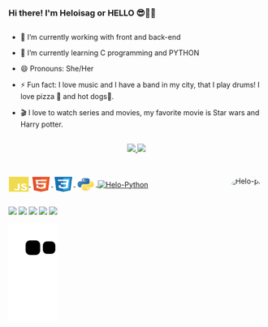 ### Hi there! I'm Heloisag or HELLO 😎👋🤓
##

  - 🔭 I’m currently working with front and back-end
  
- 🌱 I’m currently learning C programming and PYTHON
  
- 😄 Pronouns: She/Her
  
- ⚡ Fun fact: I love music and I have a band in my city, that I play drums! I love pizza 🍕 and hot dogs🌭.                                                                                               
- 🎬 I love to watch series and movies, my favorite movie is Star wars and Harry potter.

##

<div align="center">
  <a href="https://github.com/Heloisag"> <img height="155em" src="https://github-readme-stats.vercel.app/api?username=Heloisag&show_icons=true&theme=midnight-purple&include_all_commits=true&count_private=true"/> <img height="155em" src="https://github-readme-stats.vercel.app/api/top-langs/?username=Heloisag&layout=compact&langs_count=7&theme=midnight-purple"/>
</div>
  
##
  
  <div style="display: inline_block"><br>
  <img align="center" alt="Helo-Js" height="30" width="40" src="https://raw.githubusercontent.com/devicons/devicon/master/icons/javascript/javascript-plain.svg">
  <img align="center" alt="Helo-HTML" height="30" width="40" src="https://raw.githubusercontent.com/devicons/devicon/master/icons/html5/html5-original.svg">
  <img align="center" alt="Helo-CSS" height="30" width="40" src="https://raw.githubusercontent.com/devicons/devicon/master/icons/css3/css3-original.svg">
  <img align="center" alt="Helo-Python" height="30" width="40" src="https://raw.githubusercontent.com/devicons/devicon/master/icons/python/python-original.svg">
  <img align="center" alt="Helo-Python" height="30" width="40" src="https://icongr.am/devicon/c-original.svg?size=77&color=currentColor">    
  </a><img align="right" alt="Helo-pic" height="190" style="border-radius:50px;" src="https://i.picasion.com/pic92/b2710a3ced4bb6eeed1d7d740c349742.gif">
  </div>
  
  ##
 
<div> 
  <a href="https://open.spotify.com/user/helogoulart0" target="_blank"><img src=https://img.shields.io/badge/Spotify-1ED760?&style=for-the-badge&logo=spotify&logoColor=white target="_blank"></a>
  <a href="https://www.instagram.com/h.goulartt/" target="_blank"><img src="https://img.shields.io/badge/-Instagram-%23E4405F?style=for-the-badge&logo=instagram&logoColor=white" target="_blank"></a>
 <a href="https://discord.gg/wagxzStdcR" target="_blank"><img src="https://img.shields.io/badge/Discord-7289DA?style=for-the-badge&logo=discord&logoColor=white" target="_blank"></a> 
  <a href = "mailto:contatoheloisagoulartv@gmail.com"><img src="https://img.shields.io/badge/-Gmail-%23333?style=for-the-badge&logo=gmail&logoColor=white" target="_blank"></a>
  <a href="https://br.linkedin.com/in/heloisa-goulart-vicencio-b20497223" target="_blank"><img src="https://img.shields.io/badge/-LinkedIn-%230077B5?style=for-the-badge&logo=linkedin&logoColor=white" target="_blank"></a>   
</div>
  
  
  ![Snake animation](https://github.com/rafaballerini/rafaballerini/blob/output/github-contribution-grid-snake.svg)
 
</div>
